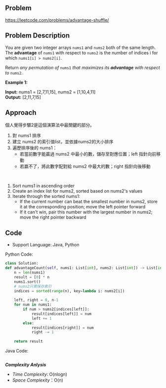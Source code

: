 ## Problem

https://leetcode.com/problems/advantage-shuffle/

## Problem Description

You are given two integer arrays `nums1` and `nums2` both of the same length. The **advantage** of `nums1` with respect to `nums2` is the number of indices i for which `nums1[i] > nums2[i]`.

Return *any permutation of* `nums1` *that maximizes its **advantage** with respect to* `nums2`.


**Example 1:**

**Input:** nums1 = [2,7,11,15], nums2 = [1,10,4,11]  <br>
**Output:** [2,11,7,15]

## Approach
個人覺得步驟2是這個演算法中最關鍵的部分。
1. 對 nums1 排序
2. 建立 nums2 的索引值list，並依據nums2的大小排序
3. 遍歷排序後的 nums1：
    - 若當前數字能贏過 nums2 中最小的數，儲存至對應位置；left 指針向前移動
    - 若嬴不了，將此數字配對給 nums2 中最大的數；right 指針向後移動

<br>

1. Sort nums1 in ascending order
2. Create an index list for nums2, sorted based on nums2's values
3. Iterate through the sorted nums1:
    - If the current number can beat the smallest number in nums2, store it at the corresponding position; move the left pointer forward
    - If it can't win, pair this number with the largest number in nums2; move the right pointer backward

## Code

- Support Language: Java, Python

Python Code:

```py
class Solution:
def advantageCount(self, nums1: List[int], nums2: List[int]) -> List[int]:
    n = len(nums1)
    result = [0] * n
    nums1.sort()
    # nums2只需保存索引
    indices = sorted(range(n), key=lambda i: nums2[i])
    
    left, right = 0, n-1
    for num in nums1:
        if num > nums2[indices[left]]:
            result[indices[left]] = num
            left += 1
        else:
            result[indices[right]] = num
            right -= 1
            
    return result 
```

Java Code:

```

```

**_Complexity Anlysis_**

- _Time Complexity_: O(nlogn)
- _Space Complexity_：O(n)
